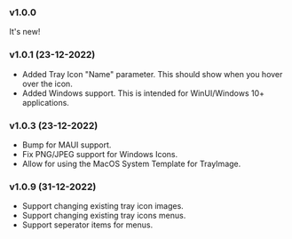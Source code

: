 ### v1.0.0
It's new!

### v1.0.1 (23-12-2022)
- Added Tray Icon "Name" parameter. This should show when you hover over the icon.
- Added Windows support. This is intended for WinUI/Windows 10+ applications.

### v1.0.3 (23-12-2022)
- Bump for MAUI support.
- Fix PNG/JPEG support for Windows Icons.
- Allow for using the MacOS System Template for TrayImage.

### v1.0.9 (31-12-2022)
- Support changing existing tray icon images.
- Support changing existing tray icons menus.
- Support seperator items for menus.